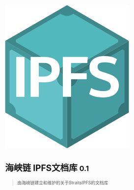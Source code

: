 <!-- _coverpage.md -->

![logo](_media/logo.svg)

# 海峡链 IPFS文档库 <small>0.1</small>

> 由海峡链建立和维护的关于StraitsIPFS的文档库